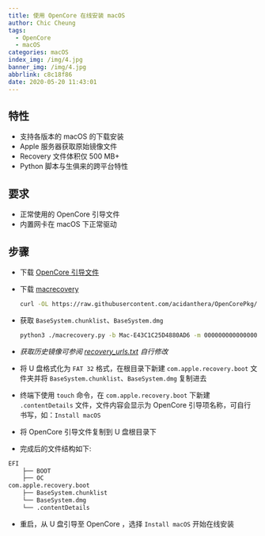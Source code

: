 ```yaml
---
title: 使用 OpenCore 在线安装 macOS
author: Chic Cheung
tags:
  - OpenCore
  - macOS
categories: macOS
index_img: /img/4.jpg
banner_img: /img/4.jpg
abbrlink: c8c18f86
date: 2020-05-20 11:43:01
---
```


## 特性

- 支持各版本的 macOS 的下载安装
- Apple 服务器获取原始镜像文件
- Recovery 文件体积仅 500 MB+
- Python 脚本与生俱来的跨平台特性

## 要求

- 正常使用的 OpenCore 引导文件
- 内置网卡在 macOS 下正常驱动

## 步骤

- 下载 [OpenCore 引导文件](https://github.com/chiccheung/HP-Zhan66-Pro14-G2-macOS)

- 下载 [macrecovery](https://github.com/acidanthera/OpenCorePkg/tree/master/Utilities/macrecovery)

  ```bash
  curl -OL https://raw.githubusercontent.com/acidanthera/OpenCorePkg/master/Utilities/macrecovery/macrecovery.py
  ```

- 获取 `BaseSystem.chunklist`、`BaseSystem.dmg`  

  ```bash
  python3 ./macrecovery.py -b Mac-E43C1C25D4880AD6 -m 00000000000000000 download
  ```

- *获取历史镜像可参阅 [recovery_urls.txt](https://github.com/acidanthera/OpenCorePkg/blob/master/Utilities/macrecovery/recovery_urls.txt) 自行修改*
- 将 U 盘格式化为 `FAT 32`  格式，在根目录下新建 `com.apple.recovery.boot` 文件夹并将 `BaseSystem.chunklist`、`BaseSystem.dmg` 复制进去
- 终端下使用 `touch` 命令，在 `com.apple.recovery.boot` 下新建 `.contentDetails` 文件，文件内容会显示为 OpenCore 引导项名称，可自行书写，如：`Install macOS`
- 将 OpenCore 引导文件复制到 U 盘根目录下
- 完成后的文件结构如下:

````bash
EFI
    ├── BOOT
    ├── OC
com.apple.recovery.boot
    ├── BaseSystem.chunklist
    └── BaseSystem.dmg
    └── .contentDetails
````

- 重启，从 U 盘引导至 OpenCore ，选择 `Install macOS` 开始在线安装

